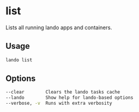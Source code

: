 list
====

Lists all running lando apps and containers.

Usage
-----

```bash
lando list
```

Options
-------

```bash
--clear        Clears the lando tasks cache
--lando        Show help for lando-based options
--verbose, -v  Runs with extra verbosity
```
